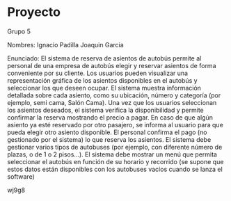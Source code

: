# Proyecto 

Grupo 5

Nombres:
Ignacio Padilla
Joaquin Garcia

Enunciado: El sistema de reserva de asientos de autobús permite al personal de una empresa de autobús elegir y reservar asientos de forma conveniente por su cliente. Los usuarios pueden  visualizar una representación gráfica de los asientos disponibles en el  autobús y seleccionar los que deseen ocupar. El sistema muestra información detallada sobre cada asiento, como su ubicación, número y  categoría (por ejemplo, semi cama, Salón Cama).
Una vez que los usuarios seleccionan los asientos deseados, el sistema verifica la disponibilidad y permite confirmar la reserva mostrando el precio a pagar. En caso de que algún asiento ya esté reservado por otro pasajero, se informa al usuario para que pueda elegir otro asiento disponible. El personal confirma el pago (no gestionado por el sistema) lo que reserva los asientos.
El sistema debe gestionar varios tipos de autobuses (por ejemplo, con diferente número de plazas, o de 1 o 2 pisos...).
El sistema debe mostrar un menú que permita seleccionar el autobús en función de su horario y recorrido (se supone que estos datos están disponibles con los autobuses vacíos cuando se lanza el software)


wj9g8
